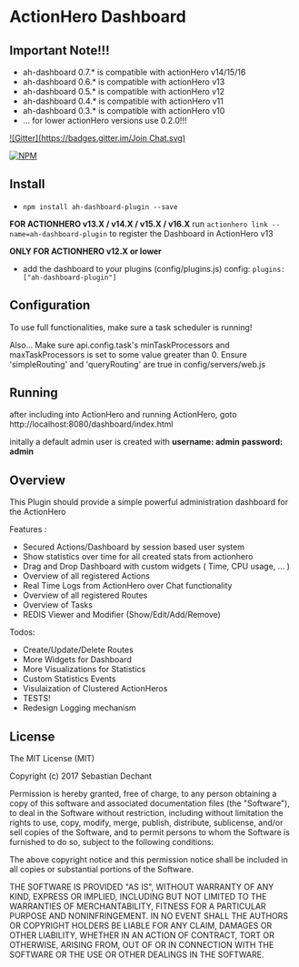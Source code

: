 ActionHero Dashboard
===================

## Important Note!!!
* ah-dashboard 0.7.* is compatible with actionHero v14/15/16
* ah-dashboard 0.6.* is compatible with actionHero v13
* ah-dashboard 0.5.* is compatible with actionHero v12 
* ah-dashboard 0.4.* is compatible with actionHero v11
* ah-dashboard 0.3.* is compatible with actionHero v10 
* ... for lower actionHero versions use 0.2.0!!!

[![Gitter](https://badges.gitter.im/Join Chat.svg)](https://gitter.im/S3bb1/ah-dashboard-plugin?utm_source=badge&utm_medium=badge&utm_campaign=pr-badge&utm_content=badge)

[![NPM](https://nodei.co/npm/ah-dashboard-plugin.png?downloads=true&downloadRank=true&stars=true)](https://nodei.co/npm/ah-dashboard-plugin/)

## Install

- `npm install ah-dashboard-plugin --save`

**FOR ACTIONHERO v13.X / v14.X / v15.X / v16.X**
run `actionhero link --name=ah-dashboard-plugin` to register the Dashboard in ActionHero v13

**ONLY FOR ACTIONHERO v12.X or lower**
- add the dashboard to your plugins (config/plugins.js) config:
  `plugins: ["ah-dashboard-plugin"]`


## Configuration

To use full functionalities, make sure a task scheduler is running!

Also...
  Make sure api.config.task's minTaskProcessors and maxTaskProcessors is set to some value greater than 0.
  Ensure 'simpleRouting' and 'queryRouting' are true in config/servers/web.js

## Running

after including into ActionHero and running ActionHero, goto http://localhost:8080/dashboard/index.html

initally a default admin user is created with 
**username: admin**
**password: admin**

## Overview

This Plugin should provide a simple powerful administration dashboard for the ActionHero

Features :
- Secured Actions/Dashboard by session based user system
- Show statistics over time for all created stats from actionhero
- Drag and Drop Dashboard with custom widgets ( Time, CPU usage, ... )
- Overview of all registered Actions
- Real Time Logs from ActionHero over Chat functionality
- Overview of all registered Routes
- Overview of Tasks
- REDIS Viewer and Modifier (Show/Edit/Add/Remove)

Todos:

- Create/Update/Delete Routes
- More Widgets for Dashboard
- More Visualizations for Statistics
- Custom Statistics Events
- Visulaization of Clustered ActionHeros
- TESTS!
- Redesign Logging mechanism


## License
The MIT License (MIT)

Copyright (c) 2017 Sebastian Dechant

Permission is hereby granted, free of charge, to any person obtaining a copy
of this software and associated documentation files (the "Software"), to deal
in the Software without restriction, including without limitation the rights
to use, copy, modify, merge, publish, distribute, sublicense, and/or sell
copies of the Software, and to permit persons to whom the Software is
furnished to do so, subject to the following conditions:

The above copyright notice and this permission notice shall be included in all
copies or substantial portions of the Software.

THE SOFTWARE IS PROVIDED "AS IS", WITHOUT WARRANTY OF ANY KIND, EXPRESS OR
IMPLIED, INCLUDING BUT NOT LIMITED TO THE WARRANTIES OF MERCHANTABILITY,
FITNESS FOR A PARTICULAR PURPOSE AND NONINFRINGEMENT. IN NO EVENT SHALL THE
AUTHORS OR COPYRIGHT HOLDERS BE LIABLE FOR ANY CLAIM, DAMAGES OR OTHER
LIABILITY, WHETHER IN AN ACTION OF CONTRACT, TORT OR OTHERWISE, ARISING FROM,
OUT OF OR IN CONNECTION WITH THE SOFTWARE OR THE USE OR OTHER DEALINGS IN THE
SOFTWARE.

